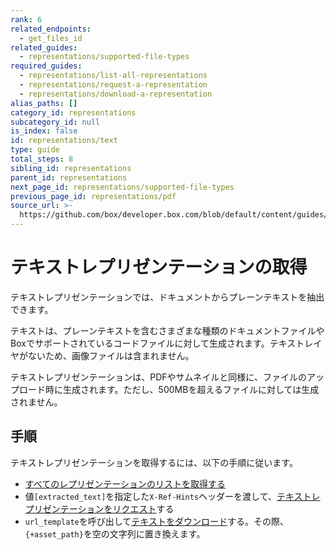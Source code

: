 ```yaml
---
rank: 6
related_endpoints:
  - get_files_id
related_guides:
  - representations/supported-file-types
required_guides:
  - representations/list-all-representations
  - representations/request-a-representation
  - representations/download-a-representation
alias_paths: []
category_id: representations
subcategory_id: null
is_index: false
id: representations/text
type: guide
total_steps: 8
sibling_id: representations
parent_id: representations
next_page_id: representations/supported-file-types
previous_page_id: representations/pdf
source_url: >-
  https://github.com/box/developer.box.com/blob/default/content/guides/representations/text.md
---
```

# テキストレプリゼンテーションの取得

テキストレプリゼンテーションでは、ドキュメントからプレーンテキストを抽出できます。

テキストは、プレーンテキストを含むさまざまな種類のドキュメントファイルやBoxでサポートされているコードファイルに対して生成されます。テキストレイヤがないため、画像ファイルは含まれません。

テキストレプリゼンテーションは、PDFやサムネイルと同様に、ファイルのアップロード時に生成されます。ただし、500MBを超えるファイルに対しては生成されません。

## 手順

テキストレプリゼンテーションを取得するには、以下の手順に従います。

* [すべてのレプリゼンテーションのリストを取得する](guide://representations/list-all-representations)
* 値`[extracted_text]`を指定した`X-Ref-Hints`ヘッダーを渡して、[テキストレプリゼンテーションをリクエスト](guide://representations/request-a-representation)する
* `url_template`を呼び出して[テキストをダウンロード](guide://representations/download-a-representation)する。その際、`{+asset_path}`を空の文字列に置き換えます。
